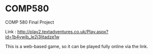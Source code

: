 # COMP580
COMP 580 Final Project

Link : http://play2.textadventures.co.uk/Play.aspx?id=1b4ywib_le2j3ljtadze1w

This is a web-based game, so it can be played fully online via the link.

